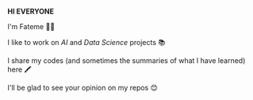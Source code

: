 **HI EVERYONE**

I'm Fateme 🙋‍♀️

I like to work on _AI_ and _Data Science_ projects 📚

I share my codes (and sometimes the summaries of what I have learned) here 🖍

I'll be glad to see your opinion on my repos 😊
